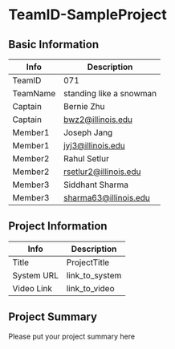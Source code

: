 # TeamID-SampleProject

## Basic Information

|   Info      |        Description     |
| ----------- | ---------------------- |
| TeamID      |         071      |
| TeamName    |     standing like a snowman|
| Captain     |  Bernie Zhu |
| Captain     |      bwz2@illinois.edu     |
| Member1     |  Joseph Jang |
| Member1     |      jyj3@illinois.edu     |
| Member2     |   Rahul Setlur   |
| Member2     |      rsetlur2@illinois.edu     |
| Member3     |   Siddhant Sharma   |
| Member3     |      sharma63@illinois.edu     |

## Project Information

|   Info      |        Description     |
| ----------- | ---------------------- |
|  Title      |       ProjectTitle     |
| System URL  |      link_to_system    |
| Video Link  |      link_to_video     |

## Project Summary
Please put your project summary here
